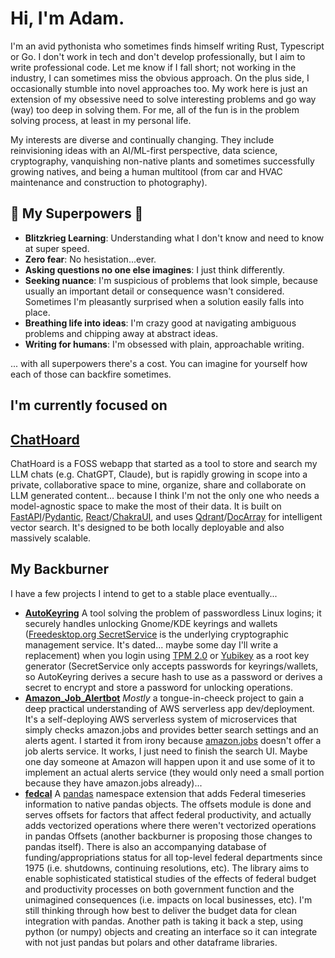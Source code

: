 # Hi, I'm Adam.

I'm an avid pythonista who sometimes finds himself writing Rust, Typescript or Go. I don't work in tech and don't develop professionally, but I aim to write professional code. Let me know if I fall short; not working in the industry, I can sometimes miss the obvious approach. On the plus side, I occasionally stumble into novel approaches too. My work here is just an extension of my obsessive need to solve interesting problems and go way (way) too deep in solving them. For me, all of the fun is in the problem solving process, at least in my personal life.

My interests are diverse and continually changing. They include reinvisioning ideas with an AI/ML-first perspective, data science, cryptography, vanquishing non-native plants and sometimes successfully growing natives, and being a human multitool (from car and HVAC maintenance and construction to photography).

## 🦸 My Superpowers 🦸

- **Blitzkrieg Learning**: Understanding what I don't know and need to know at super speed.
- **Zero fear**: No hesistation...ever.
- **Asking questions no one else imagines**: I just think differently. 
- **Seeking nuance**: I'm suspicious of problems that look simple, because usually an important detail or consequence wasn't considered. Sometimes I'm pleasantly surprised when a solution easily falls into place.
- **Breathing life into ideas**: I'm crazy good at navigating ambiguous problems and chipping away at abstract ideas.
- **Writing for humans**: I'm obsessed with plain, approachable writing.

... with all superpowers there's a cost. You can imagine for yourself how each of those can backfire sometimes.

## I'm currently focused on

## **[ChatHoard](https://github.com/seekinginfiniteloop/ChatHoard)** 
ChatHoard is a FOSS webapp that started as a tool to store and search my LLM chats (e.g. ChatGPT, Claude), but is rapidly growing in scope into a private, collaborative space to mine, organize, share and collaborate on LLM generated content... because I think I'm not the only one who needs a model-agnostic space to make the most of their data. It is built on [FastAPI](https://github.com/tiangolo/fastapi)/[Pydantic](https://github.com/pydantic/pydantic), [React](https://github.com/facebook/react)/[ChakraUI](https://github.com/chakra-ui/chakra-ui), and uses [Qdrant](https://qdrant.tech/)/[DocArray](https://github.com/docarray/docarray) for intelligent vector search. It's designed to be both locally deployable and also massively scalable.

## My Backburner

I have a few projects I intend to get to a stable place eventually... 

- **[AutoKeyring](https://github.com/seekinginfiniteloop/AutoKeyring)** A tool solving the problem of passwordless Linux logins; it securely handles unlocking Gnome/KDE keyrings and wallets ([Freedesktop.org SecretService](https://specifications.freedesktop.org/secret-service/latest/) is the underlying cryptographic management service. It's dated... maybe some day I'll write a replacement) when you login using [TPM 2.0](https://support.microsoft.com/en-us/topic/what-is-tpm-705f241d-025d-4470-80c5-4feeb24fa1ee) or [Yubikey](https://www.yubico.com/products/) as a root key generator (SecretService only accepts passwords for keyrings/wallets, so AutoKeyring derives a secure hash to use as a password or derives a secret to encrypt and store a password for unlocking operations.
- **[Amazon_Job_Alertbot](https://github.com/seekinginfiniteloop/Amazon_Job_Alertbot)** *Mostly* a tongue-in-cheeck project to gain a deep practical understanding of AWS serverless app dev/deployment. It's a self-deploying AWS serverless system of microservices that simply checks amazon.jobs and provides better search settings and an alerts agent. I started it from irony because [amazon.jobs](amazon.jobs) doesn't offer a job alerts service. It works, I just need to finish the search UI. Maybe one day someone at Amazon will happen upon it and use some of it to implement an actual alerts service (they would only need a small portion because they have amazon.jobs already)...
- **[fedcal](https://github.com/seekinginfiniteloop/fedcal)** A [pandas](https://github.com/pandas-dev/pandas) namespace extension that adds Federal timeseries information to native pandas objects. The offsets module is done and serves offsets for factors that affect federal productivity, and actually adds vectorized operations where there weren't vectorized operations in pandas Offsets (another backburner is proposing those changes to pandas itself). There is also an accompanying database of funding/appropriations status for all top-level federal departments since 1975 (i.e. shutdowns, continuing resolutions, etc). The library aims to enable sophisticated statistical studies of the effects of federal budget and productivity processes on both government function and the unimagined consequences (i.e. impacts on local businesses, etc). I'm still thinking through how best to deliver the budget data for clean integration with pandas.  Another path is taking it back a step, using python (or numpy) objects and creating an interface so it can integrate with not just pandas but polars and other dataframe libraries.

